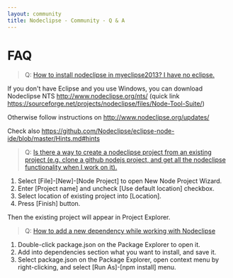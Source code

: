 ```yaml
---
layout: community
title: Nodeclipse - Community - Q & A
---
```


# FAQ

> Q: [How to install nodeclipse in myeclipse2013? I have no eclipse.](https://github.com/Nodeclipse/nodeclipse-1/issues/60)

If you don't have Eclipse and you use Windows, you can download Nodeclipse NTS <http://www.nodeclipse.org/nts/>
(quick link <https://sourceforge.net/projects/nodeclipse/files/Node-Tool-Suite/>)

Otherwise follow instructions on <http://www.nodeclipse.org/updates/>

Check also <https://github.com/Nodeclipse/eclipse-node-ide/blob/master/Hints.md#hints>

> Q: [Is there a way to create a nodeclipse project from an existing project (e.g. clone a github nodejs project, and
 get all the nodeclipse functionality when I work on it).](https://groups.google.com/forum/#!topic/nodeclipse/WWLp-p6iaDo)
 
1. Select [File]-[New]-[Node Project] to open New Node Project Wizard.
2. Enter [Project name] and uncheck [Use default location] checkbox.
3. Select location of existing project into [Location].
4. Press [Finish] button. 

Then the existing project will appear in Project Explorer. 
 
> Q: [How to add a new dependency while working with Nodeclipse](https://groups.google.com/forum/#!topic/nodeclipse/FgUci2ZXpoQ)

1. Double-click package.json on the Package Explorer to open it.
2. Add into dependencies section what you want to install, and save it.
3. Select package.json on  the Package Explorer, open context menu by right-clicking, and select [Run As]-[npm install] menu.

 
